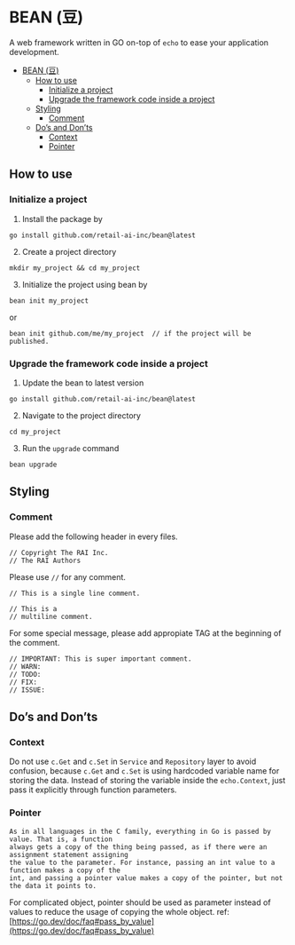 <div id="top"></div>

# BEAN (豆)
A web framework written in GO on-top of `echo` to ease your application development.
- [BEAN (豆)](#bean-豆)
  - [How to use](#how-to-use)
    - [Initialize a project](#initialize-a-project)
    - [Upgrade the framework code inside a project](#upgrade-the-framework-code-inside-a-project)
  - [Styling](#styling)
    - [Comment](#comment)
  - [Do’s and Don’ts](#dos-and-donts)
    - [Context](#context)
    - [Pointer](#pointer)

## How to use
### Initialize a project
1. Install the package by
```
go install github.com/retail-ai-inc/bean@latest
```
2. Create a project directory
```
mkdir my_project && cd my_project
```
3. Initialize the project using bean by
```
bean init my_project
```
or
```
bean init github.com/me/my_project  // if the project will be published.
```
### Upgrade the framework code inside a project
1. Update the bean to latest version
```
go install github.com/retail-ai-inc/bean@latest
```
2. Navigate to the project directory
```
cd my_project
```
3. Run the `upgrade` command
```
bean upgrade
```

## Styling
### Comment
Please add the following header in every files.
```
// Copyright The RAI Inc.
// The RAI Authors
```
Please use `//` for any comment.
```
// This is a single line comment.

// This is a
// multiline comment.
```
For some special message, please add appropiate TAG at the beginning of the comment.
```
// IMPORTANT: This is super important comment.
// WARN:
// TODO:
// FIX:
// ISSUE:
```

## Do’s and Don’ts
### Context
Do not use `c.Get` and `c.Set` in `Service` and `Repository` layer to avoid confusion, because `c.Get` and `c.Set` is using hardcoded variable name for storing the data. Instead of storing the variable inside the `echo.Context`, just pass it explicitly through function parameters.

### Pointer
```
As in all languages in the C family, everything in Go is passed by value. That is, a function
always gets a copy of the thing being passed, as if there were an assignment statement assigning
the value to the parameter. For instance, passing an int value to a function makes a copy of the
int, and passing a pointer value makes a copy of the pointer, but not the data it points to.
```
For complicated object, pointer should be used as parameter instead of values to reduce the usage of copying the whole object. ref: [https://go.dev/doc/faq#pass_by_value](https://go.dev/doc/faq#pass_by_value)